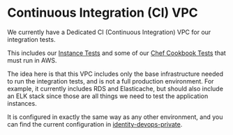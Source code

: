 # Continuous Integration (CI) VPC

We currently have a Dedicated CI (Continuous Integration) VPC for our
integration tests.

This includes our [Instance Tests](instances.md) and some of our [Chef Cookbook
Tests](cookbooks.md) that must run in AWS.

The idea here is that this VPC includes only the base infrastructure needed to
run the integration tests, and is not a full production environment.  For
example, it currently includes RDS and Elasticache, but should also include an
ELK stack since those are all things we need to test the application instances.

It is configured in exactly the same way as any other environment, and you can
find the current configuration in
[identity-devops-private](https://github.com/18F/identity-devops-private/blob/master/env/ci.sh).

